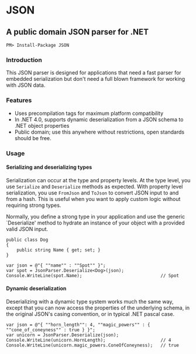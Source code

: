 # JSON
## A public domain JSON parser for .NET

    PM> Install-Package JSON

### Introduction

This JSON parser is designed for applications that need a fast parser for embedded serialization but don't need a full blown framework for working with JSON data. 

### Features

* Uses precompilation tags for maximum platform compatibility
* In .NET 4.0, supports dynamic deserialization from a JSON schema to .NET object properties
* Public domain; use this anywhere without restrictions, open standards should be free.

### Usage

#### Serializing and deserializing types

Serialization can occur at the type and property levels. At the type level, you use `Serialize` and `Deserialize` methods as expected. With property level serialization, you use `FromJson` and `ToJson` to convert JSON input to and from a hash. This is useful when you want to apply custom logic without requiring strong types.

Normally, you define a strong type in your application and use the generic `Deserialize' method to hydrate an instance of your object with a provided valid JSON input.

    public class Dog
    {
        public string Name { get; set; }
    }

    var json = @"{ ""name"" : ""Spot"" }";
    var spot = JsonParser.Deserialize<Dog>(json);
    Console.WriteLine(spot.Name);                              // Spot

#### Dynamic deserialization

Deserializing with a dynamic type system works much the same way, except that you can now access the properties of the underlying schema, in the original JSON's casing convention, or in typical .NET pascal case.

    var json = @"{ ""horn_length"": 4, ""magic_powers"" : { ""cone_of_coneyness"" : true } }";
    var unicorn = JsonParser.Deserialize(json);
    Console.WriteLine(unicorn.HornLength);                     // 4
    Console.WriteLine(unicorn.magic_powers.ConeOfConeyness);   // true